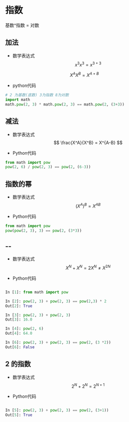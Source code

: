# 指数
基数^指数 = 对数

## 加法

- 数学表达式
$$ x^3x^3 = x^{3+3} $$

$$ X^AX^B = X^{A+B} $$

- python代码
```python
# 2 为基数(底数) 3为指数 8为对数
import math
math.pow(2, 3) * math.pow(2, 3) == math.pow(2, (3+3))
```


## 减法

- 数学表达式
$$ \frac{X^A}{X^B} = X^{A-B} $$

- Python代码
```python
from math import pow
pow(2, 6) / pow(2, 3) == pow(2, (6-3))
```

## 指数的幂

- 数学表达式
$$ (X^A)^B = X^{AB} $$

- Python代码
```python
from math import pow
pow(pow(2, 3), 3) == pow(2, (3*3))
```

## --


- 数学表达式
$$ X^N + X^N = 2X^N \neq X^{2N} $$

- Python代码
```python

In [1]: from math import pow

In [2]: pow(2, 3) + pow(2, 3) == pow(2,3) * 2
Out[2]: True

In [3]: pow(2, 3) + pow(2, 3)
Out[3]: 16.0

In [4]: pow(2, 6)
Out[4]: 64.0

In [6]: pow(2, 3) + pow(2, 3) == pow(2, (3 *2))
Out[6]: False


```

## 2 的指数

- 数学表达式
$$ 2^N + 2^N = 2^{N+1} $$

- Python代码
```python

In [5]: pow(2, 3) + pow(2, 3) == pow(2, (3+1))
Out[5]: True

```
